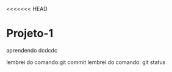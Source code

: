 <<<<<<< HEAD
# Projeto-1
aprendendo
dcdcdc
  

lembrei do comando:git commit
lembrei do comando: git status

